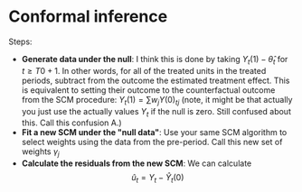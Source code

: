 # Conformal inference #

Steps: 

- **Generate data under the null**: I think this is done by taking $` Y_t(1) - \hat{\theta}_t `$ for $t \geq T0 +1$. In other words, for all of the treated units in the treated periods, subtract from the outcome the estimated treatment effect. This is equivalent to setting their outcome to the counterfactual outcome from the SCM procedure: $Y_t(1) = \sum w_j Y(0)_{tj}$ (note, it might be that actually you just use the actually values $Y_t$ if the null is zero. Still confused about this. Call this confusion A.)
- **Fit a new SCM under the "null data"**: Use your same SCM algorithm to select weights using the data from the pre-period. Call this new set of weights $\gamma_j$
- **Calculate the residuals from the new SCM**: We can calculate
$$ \hat{u}_t = Y_t - \hat{Y}_t(0)$$
